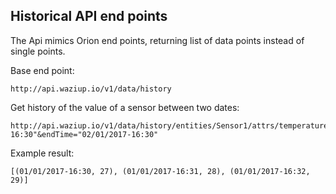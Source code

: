 
Historical API end points
-------------------------

The Api mimics Orion end points, returning list of data points instead of single points.

Base end point:
```
http://api.waziup.io/v1/data/history
```

Get history of the value of a sensor between two dates:
```
http://api.waziup.io/v1/data/history/entities/Sensor1/attrs/temperature/value&startTime="01/01/2017-16:30"&endTime="02/01/2017-16:30"
```
Example result:
```
[(01/01/2017-16:30, 27), (01/01/2017-16:31, 28), (01/01/2017-16:32, 29)]
```
